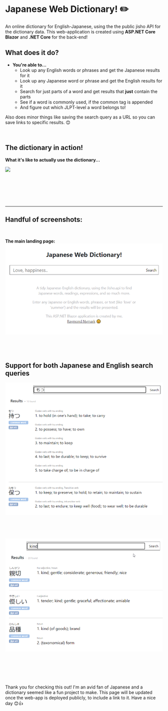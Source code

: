 # Japanese Web Dictionary! ✏️️
An online dictionary for English-Japanese, using the the public jisho API for the dictionary data.  This web-application is created using **ASP.NET Core Blazor** and **.NET Core** for the back-end!


## What does it do?
- **You're able to...** 
	- Look up any English words or phrases and get the Japanese results for it
	- Look up any Japanese word or phrase and get the English results for it
	- Search for just parts of a word and get results that **just** contain the parts
	- See if a word is commonly used, if the common tag is appended
	- And figure out which JLPT-level a word belongs to!

Also does minor things like saving the search query as a URL so you can save links to specific results. 😊

&nbsp;

## The dictionary in action!
**What it's like to actually use the dictionary...**

![](raw-assets/readme/Web-Dictionary.gif)

&nbsp;


&nbsp;


&nbsp;

---

## Handful of screenshots:

&nbsp;

**The main landing page:**
![](raw-assets/readme/screenshot1.png)

&nbsp;
---

## Support for both Japanese and English search queries
![](raw-assets/readme/screenshot2.png)

&nbsp;
---

![](raw-assets/readme/Screenshot3.png)

&nbsp;
---

&nbsp;

Thank you for checking this out! I'm an avid fan of Japanese and a dictionary seemed like a fun project to make. This page will be updated once the web-app is deployed publicly, to include a link to it. Have a nice day 😊👍
